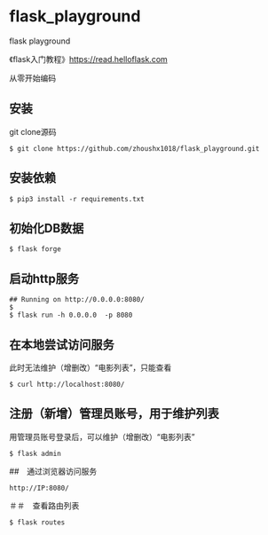 # flask_playground
flask playground

《flask入门教程》https://read.helloflask.com 

从零开始编码


## 安装

git clone源码
```
$ git clone https://github.com/zhoushx1018/flask_playground.git
```

## 安装依赖
```
$ pip3 install -r requirements.txt
```

## 初始化DB数据

```
$ flask forge
```

## 启动http服务

```
## Running on http://0.0.0.0:8080/
$ 
$ flask run -h 0.0.0.0  -p 8080 
```

## 在本地尝试访问服务
此时无法维护（增删改）“电影列表”，只能查看
```
$ curl http://localhost:8080/
```

## 注册（新增）管理员账号，用于维护列表
用管理员账号登录后，可以维护（增删改）“电影列表”
```
$ flask admin

```



##　通过浏览器访问服务

```
http://IP:8080/
```

＃＃　查看路由列表

```
$ flask routes
```




